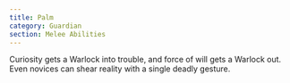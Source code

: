```yaml
---
title: Palm
category: Guardian
section: Melee Abilities
---
```


Curiosity gets a Warlock into trouble, and force of will gets a Warlock out. Even novices can shear reality with a single deadly gesture.
